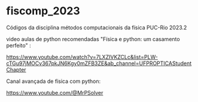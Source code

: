 # fiscomp_2023
Códigos da disciplina métodos computacionais da física PUC-Rio 2023.2


video aulas de python recomendadas "Física e python: um casamento perfeito" :


https://www.youtube.com/watch?v=7LXZIVKZCLc&list=PLW-cTGu97jMOCv367pkJN6Kgy0mZFB3ZE&ab_channel=UFPROPTICAStudentChapter

Canal avançada de física com  python:


https://www.youtube.com/@MrPSolver
